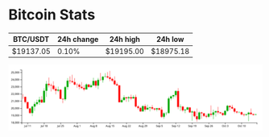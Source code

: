 # Bitcoin Stats

BTC/USDT|24h change|24h high|24h low|
|---|---|---|---|
|$19137.05|0.10%|$19195.00|$18975.18|

<img src="./chart.svg">
